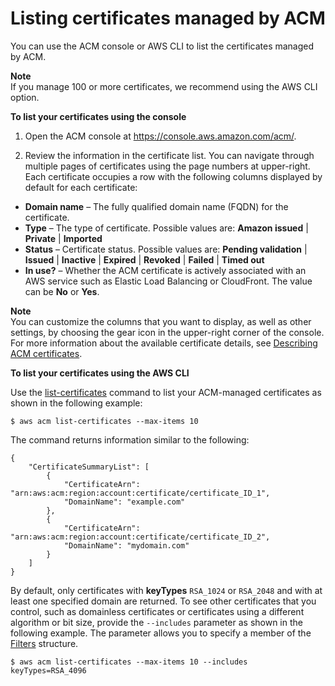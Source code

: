 # Listing certificates managed by ACM<a name="gs-acm-list"></a>

You can use the ACM console or AWS CLI to list the certificates managed by ACM\.

**Note**  
If you manage 100 or more certificates, we recommend using the AWS CLI option\. 

**To list your certificates using the console**

1. Open the ACM console at [https://console\.aws\.amazon\.com/acm/](https://console.aws.amazon.com/acm/)\.

1. Review the information in the certificate list\. You can navigate through multiple pages of certificates using the page numbers at upper\-right\. Each certificate occupies a row with the following columns displayed by default for each certificate: 
+ **Domain name** – The fully qualified domain name \(FQDN\) for the certificate\.
+ **Type** – The type of certificate\. Possible values are: **Amazon issued** \| **Private** \| **Imported**
+ **Status** – Certificate status\. Possible values are: **Pending validation** \| **Issued** \| **Inactive** \| **Expired** \| **Revoked** \| **Failed** \| **Timed out**
+ **In use?** – Whether the ACM certificate is actively associated with an AWS service such as Elastic Load Balancing or CloudFront\. The value can be **No** or **Yes**\.

**Note**  
You can customize the columns that you want to display, as well as other settings, by choosing the gear icon in the upper\-right corner of the console\. For more information about the available certificate details, see [Describing ACM certificates](gs-acm-describe.md)\.

**To list your certificates using the AWS CLI**

Use the [list\-certificates](https://docs.aws.amazon.com/cli/latest/reference/acm/list-certificates.html) command to list your ACM\-managed certificates as shown in the following example:

```
$ aws acm list-certificates --max-items 10
```

The command returns information similar to the following:

```
{
    "CertificateSummaryList": [
        {
            "CertificateArn": "arn:aws:acm:region:account:certificate/certificate_ID_1",
            "DomainName": "example.com"
        },
        {
            "CertificateArn": "arn:aws:acm:region:account:certificate/certificate_ID_2",
            "DomainName": "mydomain.com"
        }
    ]
}
```

By default, only certificates with **keyTypes** `RSA_1024` or `RSA_2048` and with at least one specified domain are returned\. To see other certificates that you control, such as domainless certificates or certificates using a different algorithm or bit size, provide the `--includes` parameter as shown in the following example\. The parameter allows you to specify a member of the [Filters](https://docs.aws.amazon.com/acm/latest/APIReference/API_Filters.html) structure\. 

```
$ aws acm list-certificates --max-items 10 --includes keyTypes=RSA_4096
```